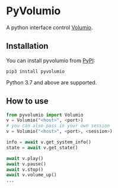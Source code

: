 # PyVolumio

A python interface control [Volumio](https://volumio.org/).

## Installation

You can install pyvolumio from [PyPI](https://pypi.org/project/pyvolumio/):

    pip3 install pyvolumio

Python 3.7 and above are supported.


## How to use

```python
from pyvolumio import Volumio
v = Volumio("<host>", <port>)
# you can also pass in your own session
v = Volumio("<host>", <port>, <session>)

info = await v.get_system_info()
state = await v.get_state()

await v.play()
await v.pause()
await v.stop()
await v.volume_up()
...
```